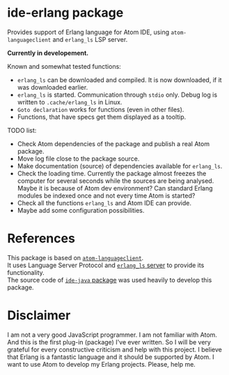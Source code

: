 # ide-erlang package

Provides support of Erlang language for Atom IDE, using `atom-languageclient`
and `erlang_ls` LSP server.

**Currently in developement.**

Known and somewhat tested functions:
* `erlang_ls` can be downloaded and compiled. It is now downloaded, if it was
  downloaded earlier.
* `erlang_ls` is started. Communication through `stdio` only. Debug log is
  written to `.cache/erlang_ls` in Linux.
* `Goto declaration` works for functions (even in other files).
* Functions, that have specs get them displayed as a tooltip.

TODO list:
* Check Atom dependencies of the package and publish a real Atom package.
* Move log file close to the package source.
* Make documentation (source) of dependencies available for `erlang_ls`.
* Check the loading time. Currently the package almost freezes the computer for
  several seconds while the sources are being analysed. Maybe it is because of
  Atom dev environment? Can standard Erlang modules be indexed once and not every
  time Atom is started?
* Check all the functions `erlang_ls` and Atom IDE can provide.
* Maybe add some configuration possibilities.

# References

This package is based on [`atom-languageclient`](https://github.com/atom/atom-languageclient).<br>
It uses Language Server Protocol and [`erlang_ls` server](https://github.com/erlang_ls/erlang_ls)
to provide its functionality.<br>
The source code of [`ide-java` package](https://github.com/atom/ide-java) was used
heavily to develop this package.

# Disclaimer

I am not a very good JavaScript programmer. I am not familiar with Atom. And
this is the first plug-in (package) I've ever written. So I will be very
grateful for every constructive criticism and help with this project. I believe
that Erlang is a fantastic language and it should be supported by Atom. I want
to use Atom to develop my Erlang projects. Please, help me.

<!--![A screenshot of your package](https://f.cloud.github.com/assets/69169/2290250/c35d867a-a017-11e3-86be-cd7c5bf3ff9b.gif)-->
